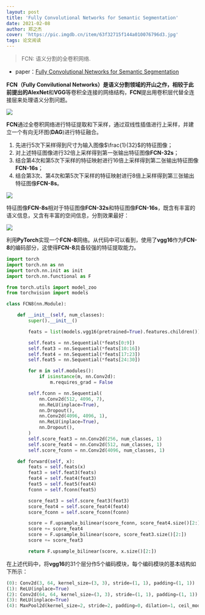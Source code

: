 ```yaml
---
layout: post
title: 'Fully Convolutional Networks for Semantic Segmentation'
date: 2021-02-08
author: 郑之杰
cover: 'https://pic.imgdb.cn/item/63f32715f144a010076796d3.jpg'
tags: 论文阅读
---
```


> FCN: 语义分割的全卷积网络.

- paper：[Fully Convolutional Networks for Semantic Segmentation](https://arxiv.org/abs/1411.4038)

**FCN（Fully Convilutional Networks）**是语义分割领域的开山之作，相较于此前提出的**AlexNet**和**VGG**等卷积全连接的网络结构，**FCN**提出用卷积层代替全连接层来处理语义分割问题。

![](https://pic.imgdb.cn/item/63f3294ff144a010076aeec8.jpg)

**FCN**通过全卷积网络进行特征提取和下采样，通过双线性插值进行上采样，并建立一个有向无环图(**DAG**)进行特征融合。

1. 先进行5次下采样得到尺寸为输入图像$\frac{1}{32}$的特征图像；
2. 对上述特征图像进行32倍上采样得到第一张输出特征图像**FCN-32s**；
3. 结合第4次和第5次下采样的特征映射进行16倍上采样得到第二张输出特征图像**FCN-16s**；
4. 结合第3次、第4次和第5次下采样的特征映射进行8倍上采样得到第三张输出特征图像**FCN-8s**。

![](https://pic.imgdb.cn/item/63f3291af144a010076a9d6a.jpg)

特征图像**FCN-8s**相对于特征图像**FCN-32s**和特征图像**FCN-16s**，既含有丰富的语义信息，又含有丰富的空间信息，分割效果最好：

![](https://pic.downk.cc/item/5ebcd2b6c2a9a83be51bdab1.jpg)

利用**PyTorch**实现一个**FCN-8**网络。从代码中可以看到，使用了**vgg16**作为**FCN-8**的编码部分，这使得**FCN-8**具备较强的特征提取能力。

```python
import torch
import torch.nn as nn
import torch.nn.init as init
import torch.nn.functional as F

from torch.utils import model_zoo
from torchvision import models

class FCN8(nn.Module):

    def __init__(self, num_classes):
        super().__init__()

        feats = list(models.vgg16(pretrained=True).features.children())

        self.feats = nn.Sequential(*feats[0:9])
        self.feat3 = nn.Sequential(*feats[10:16])
        self.feat4 = nn.Sequential(*feats[17:23])
        self.feat5 = nn.Sequential(*feats[24:30])

        for m in self.modules():
            if isinstance(m, nn.Conv2d):
                m.requires_grad = False

        self.fconn = nn.Sequential(
            nn.Conv2d(512, 4096, 7),
            nn.ReLU(inplace=True),
            nn.Dropout(),
            nn.Conv2d(4096, 4096, 1),
            nn.ReLU(inplace=True),
            nn.Dropout(),
        )
        self.score_feat3 = nn.Conv2d(256, num_classes, 1)
        self.score_feat4 = nn.Conv2d(512, num_classes, 1)
        self.score_fconn = nn.Conv2d(4096, num_classes, 1)

    def forward(self, x):
        feats = self.feats(x)
        feat3 = self.feat3(feats)
        feat4 = self.feat4(feat3)
        feat5 = self.feat5(feat4)
        fconn = self.fconn(feat5)

        score_feat3 = self.score_feat3(feat3)
        score_feat4 = self.score_feat4(feat4)
        score_fconn = self.score_fconn(fconn)

        score = F.upsample_bilinear(score_fconn, score_feat4.size()[2:])
        score += score_feat4
        score = F.upsample_bilinear(score, score_feat3.size()[2:])
        score += score_feat3

        return F.upsample_bilinear(score, x.size()[2:])
```

在上述代码中，将**vgg16**的31个层分作5个编码模块，每个编码模块的基本结构如下所示：

```python
(0): Conv2d(3, 64, kernel_size=(3, 3), stride=(1, 1), padding=(1, 1))      
(1): ReLU(inplace=True)                                          
(2): Conv2d(64, 64, kernel_size=(3, 3), stride=(1, 1), padding=(1, 1))     
(3): ReLU(inplace=True)                                          
(4): MaxPool2d(kernel_size=2, stride=2, padding=0, dilation=1, ceil_mode=False)   
```